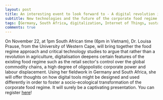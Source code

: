 ```yaml
---
layout: post
title: An interesting event to look forward to - A digital revolution in agriculture? 
subtitle: New technologies and the future of the corporate food regime
tags: [Germany, South Africa, digitalization, Internet of Things, sustainability]
comments: true
---
```


On November 22, at 1pm South African time (6pm in Vietnam), Dr. Louisa Prause, from the University of Western Cape, will bring together the food regime approach and critical technology studies to argue that rather than a revolution in agriculture, digitalisation deepens certain features of the existing food regime such as the retail sector's control over the global commodity chains, a high degree of oligopolistic corporate power and labour displacement. 
Using her fieldwork in Germany and South Africa, she will offer thoughts on how digital tools might be designed and used differently in order to foster a socio-ecological transformation of the corporate food regime. 
It will surely be a captivating presentation. You can register [here](https://uwc.zoom.us/webinar/register/WN_6R9u_9YDSOaGnjuRYa4rCw)!
